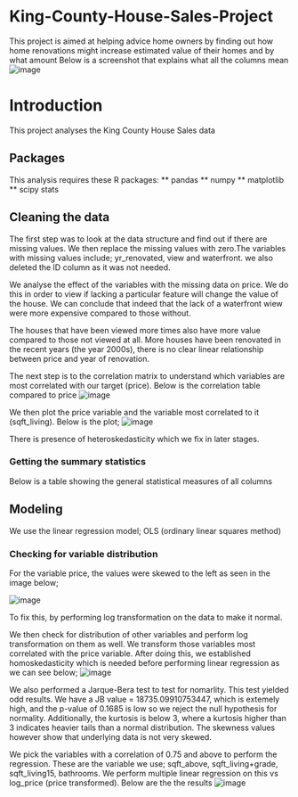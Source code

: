 # King-County-House-Sales-Project
This project is aimed at helping advice home owners by finding out how home renovations might increase estimated value of their homes and by what amount
Below is a screenshot that explains what all the columns mean
![image](https://user-images.githubusercontent.com/104424533/176946181-2be67243-0f73-45d6-8c43-b3bff8aab366.png)

# Introduction
This project analyses the King County House Sales data 

## Packages
This analysis requires these R packages:
** pandas
** numpy
** matplotlib
** scipy stats

## Cleaning the data
The first step was to look at the data structure and find out if there are missing values. We then replace the missing values with zero.The variables with missing values include; yr_renovated, view and waterfront.
we also deleted the ID column as it was not needed. 

We analyse the effect of the variables with the missing data on price. We do this in order to view if lacking a particular feature will change the value of the house. 
We can conclude that indeed that the lack of a waterfront wiew were more expensive compared to those without.

The houses that have been viewed more times also have more value compared to those not viewed at all.
More houses have been renovated in the recent years (the year 2000s), there is no clear linear relationship between price and year of renovation. 


The next step is to the correlation matrix to understand which variables are most correlated with our target (price). Below is the correlation table compared to price
![image](https://user-images.githubusercontent.com/104424533/177147955-cd08cff4-4dd6-4fd5-b8f8-3dbe7b5813d0.png)

We then plot the price variable and the variable most correlated to it (sqft_living). Below is the plot;
![image](https://user-images.githubusercontent.com/104424533/177148679-19f4d548-bc29-4e49-b00f-5d96679b7d01.png)


There is presence of heteroskedasticity which we fix in later stages.
 

### Getting the summary statistics
Below is a table showing the general statistical measures of all columns





## Modeling

We use the linear regression model; OLS (ordinary linear squares method)
### Checking for variable distribution
For the variable price, the values were skewed to the left as seen in the image below;

![image](https://user-images.githubusercontent.com/104424533/177150396-22deef27-8e8f-4a76-95f1-7ab005d516fe.png)

To fix this, by performing log transformation on the data to make it normal.

We then check for distribution of other variables and perform log transformation on them as well. We transform those variables most correlated with the price variable.
After doing this, we established homoskedasticity which is needed before performing linear regression as we can see below;
![image](https://user-images.githubusercontent.com/104424533/177151693-95df2ee7-872e-41e3-89b5-fd59e78809ae.png)

We also performed a Jarque-Bera test to test for nomarlity. This test yielded odd results. We have a JB value = 18735.09910753447, which is extemely high, and the p-value of 0.1685 is low so we reject the null hypothesis for normality. Additionally, the kurtosis is below 3, where a kurtosis higher than 3 indicates heavier tails than a normal distribution. The skewness values however show that underlying data is not very skewed.

We pick the variables with a correlation of 0.75 and above to perform the regression. These are the variable we use; sqft_above, sqft_living+grade, sqft_living15, bathrooms. 
We perform multiple linear regression on this vs log_price (price transformed).
Below are the the results
![image](https://user-images.githubusercontent.com/104424533/177153871-77beffe3-3f7a-4579-a4e1-491a48c32c91.png)




